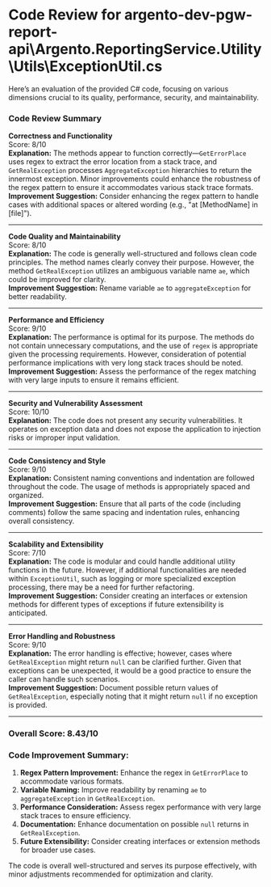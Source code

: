 # Code Review for argento-dev-pgw-report-api\Argento.ReportingService.Utility\Utils\ExceptionUtil.cs

Here’s an evaluation of the provided C# code, focusing on various dimensions crucial to its quality, performance, security, and maintainability.

### Code Review Summary

**Correctness and Functionality**  
Score: 8/10  
**Explanation:** The methods appear to function correctly—`GetErrorPlace` uses regex to extract the error location from a stack trace, and `GetRealException` processes `AggregateException` hierarchies to return the innermost exception. Minor improvements could enhance the robustness of the regex pattern to ensure it accommodates various stack trace formats.  
**Improvement Suggestion:** Consider enhancing the regex pattern to handle cases with additional spaces or altered wording (e.g., "at [MethodName] in [file]").

---

**Code Quality and Maintainability**  
Score: 8/10  
**Explanation:** The code is generally well-structured and follows clean code principles. The method names clearly convey their purpose. However, the method `GetRealException` utilizes an ambiguous variable name `ae`, which could be improved for clarity.  
**Improvement Suggestion:** Rename variable `ae` to `aggregateException` for better readability. 

---

**Performance and Efficiency**  
Score: 9/10  
**Explanation:** The performance is optimal for its purpose. The methods do not contain unnecessary computations, and the use of `regex` is appropriate given the processing requirements. However, consideration of potential performance implications with very long stack traces should be noted.  
**Improvement Suggestion:** Assess the performance of the regex matching with very large inputs to ensure it remains efficient.

---

**Security and Vulnerability Assessment**  
Score: 10/10  
**Explanation:** The code does not present any security vulnerabilities. It operates on exception data and does not expose the application to injection risks or improper input validation.  

---

**Code Consistency and Style**  
Score: 9/10  
**Explanation:** Consistent naming conventions and indentation are followed throughout the code. The usage of methods is appropriately spaced and organized.  
**Improvement Suggestion:** Ensure that all parts of the code (including comments) follow the same spacing and indentation rules, enhancing overall consistency.

---

**Scalability and Extensibility**  
Score: 7/10  
**Explanation:** The code is modular and could handle additional utility functions in the future. However, if additional functionalities are needed within `ExceptionUtil`, such as logging or more specialized exception processing, there may be a need for further refactoring.  
**Improvement Suggestion:** Consider creating an interfaces or extension methods for different types of exceptions if future extensibility is anticipated.

---

**Error Handling and Robustness**  
Score: 9/10  
**Explanation:** The error handling is effective; however, cases where `GetRealException` might return `null` can be clarified further. Given that exceptions can be unexpected, it would be a good practice to ensure the caller can handle such scenarios.  
**Improvement Suggestion:** Document possible return values of `GetRealException`, especially noting that it might return `null` if no exception is provided. 

---

### Overall Score: 8.43/10

### Code Improvement Summary:
1. **Regex Pattern Improvement:** Enhance the regex in `GetErrorPlace` to accommodate various formats.
2. **Variable Naming:** Improve readability by renaming `ae` to `aggregateException` in `GetRealException`.
3. **Performance Consideration:** Assess regex performance with very large stack traces to ensure efficiency.
4. **Documentation:** Enhance documentation on possible `null` returns in `GetRealException`.
5. **Future Extensibility:** Consider creating interfaces or extension methods for broader use cases.

The code is overall well-structured and serves its purpose effectively, with minor adjustments recommended for optimization and clarity.